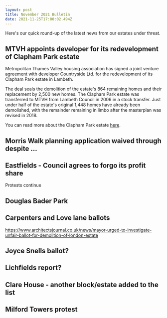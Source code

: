 ```yaml
---
layout: post
title: November 2021 Bulletin
date: 2021-11-25T17:00:02.494Z
---
```

Here's our quick round-up of the latest news from our estates under threat.

## MTVH appoints developer for its redevelopment of Clapham Park estate
Metropolitan Thames Valley housing association has signed a joint venture agreement with developer Countryside Ltd. for the redevelopment of its Clapham Park estate in Lambeth. 

The deal seals the demolition of the estate's 864 remaining homes and their replacement by 2,500 new homes. The Clapham Park estate was transferred to MTVH from Lambeth Council in 2006 in a stock transfer. Just under half of the estate's original 1,448 homes have already been demolished, with the remainder remaining in limbo after the masterplan was revised in 2018.

You can read more about the Clapham Park estate [here](https://www.estatewatch.london/estates/lambeth/claphampark/).

## Morris Walk planning application waived through despite ...

## Eastfields - Council agrees to forgo its profit share
Protests continue

## Douglas Bader Park

## Carpenters and Love lane ballots
https://www.architectsjournal.co.uk/news/mayor-urged-to-investigate-unfair-ballot-for-demolition-of-london-estate

## Joyce Snells ballot?

## Lichfields report?

## Clare House - another block/estate added to the list

## Milford Towers protest

